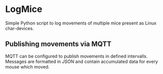 # LogMice
Simple Python script to log movements of multiple mice present as Linux char-devices.


## Publishing movements via MQTT
MQTT can be configured to publish movements in defined intervalls.
Messages are formatted in *JSON* and contain accumulated data for every mouse which moved.
